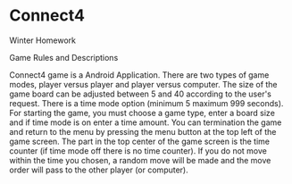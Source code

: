 # Connect4

Winter Homework

Game Rules and Descriptions

Connect4 game is a Android Application. There are two types of game modes, player versus player and player versus computer. The size of the game board can be adjusted between 5 and 40 according to the user's request. There is a time mode option (minimum 5 maximum 999 seconds). For starting the game, you must choose a game type, enter a board size and if time mode is on enter a time amount. You can termination the game and return to the menu by pressing the menu button at the top left of the game screen. The part in the top center of the game screen is the time counter (if time mode off there is no time counter). If you do not move within the time you chosen, a random move will be made and the move order will pass to the other player (or computer).

